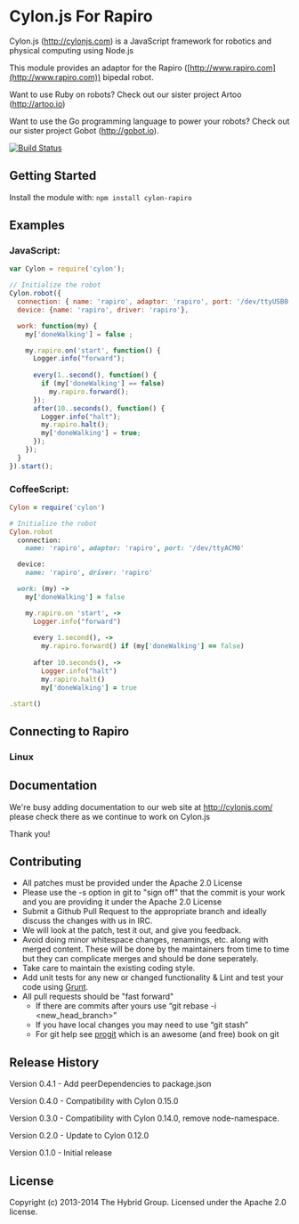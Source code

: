# Cylon.js For Rapiro

Cylon.js (http://cylonjs.com) is a JavaScript framework for robotics and physical computing using Node.js

This module provides an adaptor for the Rapiro ([http://www.rapiro.com](http://www.rapiro.com)) bipedal robot.

Want to use Ruby on robots? Check out our sister project Artoo (http://artoo.io)

Want to use the Go programming language to power your robots? Check out our sister project Gobot (http://gobot.io).

[![Build Status](https://secure.travis-ci.org/hybridgroup/cylon-rapiro.png?branch=master)](http://travis-ci.org/hybridgroup/cylon-rapiro)

## Getting Started
Install the module with: `npm install cylon-rapiro`

## Examples

### JavaScript:
```javascript
var Cylon = require('cylon');

// Initialize the robot
Cylon.robot({
  connection: { name: 'rapiro', adaptor: 'rapiro', port: '/dev/ttyUSB0' },
  device: {name: 'rapiro', driver: 'rapiro'},

  work: function(my) {
    my['doneWalking'] = false ;

    my.rapiro.on('start', function() {
      Logger.info("forward");
    
      every(1..second(), function() {
        if (my['doneWalking'] == false)
          my.rapiro.forward();
      });
      after(10..seconds(), function() {
        Logger.info("halt");
        my.rapiro.halt();
        my['doneWalking'] = true;
      });
    });
  }
}).start();
```

### CoffeeScript:
```ruby
Cylon = require('cylon')

# Initialize the robot
Cylon.robot
  connection:
    name: 'rapiro', adaptor: 'rapiro', port: '/dev/ttyACM0'

  device:
    name: 'rapiro', driver: 'rapiro'

  work: (my) ->
    my['doneWalking'] = false

    my.rapiro.on 'start', ->
      Logger.info("forward")
    
      every 1.second(), ->
        my.rapiro.forward() if (my['doneWalking'] == false)
          
      after 10.seconds(), ->
        Logger.info("halt")
        my.rapiro.halt()
        my['doneWalking'] = true

.start()
```
## Connecting to Rapiro

### Linux

## Documentation
We're busy adding documentation to our web site at http://cylonjs.com/ please check there as we continue to work on Cylon.js

Thank you!

## Contributing

* All patches must be provided under the Apache 2.0 License
* Please use the -s option in git to "sign off" that the commit is your work and you are providing it under the Apache 2.0 License
* Submit a Github Pull Request to the appropriate branch and ideally discuss the changes with us in IRC.
* We will look at the patch, test it out, and give you feedback.
* Avoid doing minor whitespace changes, renamings, etc. along with merged content. These will be done by the maintainers from time to time but they can complicate merges and should be done seperately.
* Take care to maintain the existing coding style.
* Add unit tests for any new or changed functionality & Lint and test your code using [Grunt](http://gruntjs.com/).
* All pull requests should be "fast forward"
  * If there are commits after yours use “git rebase -i <new_head_branch>”
  * If you have local changes you may need to use “git stash”
  * For git help see [progit](http://git-scm.com/book) which is an awesome (and free) book on git

## Release History

Version 0.4.1 - Add peerDependencies to package.json

Version 0.4.0 - Compatibility with Cylon 0.15.0

Version 0.3.0 - Compatibility with Cylon 0.14.0, remove node-namespace.

Version 0.2.0 - Update to Cylon 0.12.0

Version 0.1.0 - Initial release

## License
Copyright (c) 2013-2014 The Hybrid Group. Licensed under the Apache 2.0 license.
